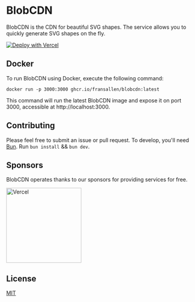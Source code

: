 # BlobCDN

BlobCDN is the CDN for beautiful SVG shapes. The service allows you to quickly generate SVG shapes on the fly.

[![Deploy with Vercel](https://vercel.com/button)](https://vercel.com/new/clone?repository-url=https%3A%2F%2Fgithub.com%2Ffransallen%2Fblobcdn)

## Docker

To run BlobCDN using Docker, execute the following command:

```
docker run -p 3000:3000 ghcr.io/fransallen/blobcdn:latest
```

This command will run the latest BlobCDN image and expose it on port 3000, accessible at http://localhost:3000.

## Contributing

Please feel free to submit an issue or pull request. To develop, you'll need [Bun](https://bun.sh). Run `bun install` && `bun dev`.

## Sponsors

BlobCDN operates thanks to our sponsors for providing services for free.

<a href="https://vercel.com/?utm_source=upsetdev&utm_campaign=oss">
  <img width="200px" src="./public/vercel.svg" alt="Vercel" />
</a>

## License

[MIT](https://github.com/fransallen/blobcdn/blob/main/LICENSE)
